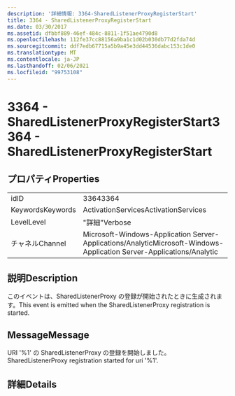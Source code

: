 ```yaml
---
description: '詳細情報: 3364-SharedListenerProxyRegisterStart'
title: 3364 - SharedListenerProxyRegisterStart
ms.date: 03/30/2017
ms.assetid: dfbbf889-46ef-484c-8811-1f51ae4790d8
ms.openlocfilehash: 112fe37cc88156a9ba1c1d02b030db77d2fda74d
ms.sourcegitcommit: ddf7edb67715a5b9a45e3dd44536dabc153c1de0
ms.translationtype: MT
ms.contentlocale: ja-JP
ms.lasthandoff: 02/06/2021
ms.locfileid: "99753108"
---
```

# <a name="3364---sharedlistenerproxyregisterstart"></a><span data-ttu-id="1cbe2-103">3364 - SharedListenerProxyRegisterStart</span><span class="sxs-lookup"><span data-stu-id="1cbe2-103">3364 - SharedListenerProxyRegisterStart</span></span>

## <a name="properties"></a><span data-ttu-id="1cbe2-104">プロパティ</span><span class="sxs-lookup"><span data-stu-id="1cbe2-104">Properties</span></span>  
  
|||  
|-|-|  
|<span data-ttu-id="1cbe2-105">id</span><span class="sxs-lookup"><span data-stu-id="1cbe2-105">ID</span></span>|<span data-ttu-id="1cbe2-106">3364</span><span class="sxs-lookup"><span data-stu-id="1cbe2-106">3364</span></span>|  
|<span data-ttu-id="1cbe2-107">Keywords</span><span class="sxs-lookup"><span data-stu-id="1cbe2-107">Keywords</span></span>|<span data-ttu-id="1cbe2-108">ActivationServices</span><span class="sxs-lookup"><span data-stu-id="1cbe2-108">ActivationServices</span></span>|  
|<span data-ttu-id="1cbe2-109">Level</span><span class="sxs-lookup"><span data-stu-id="1cbe2-109">Level</span></span>|<span data-ttu-id="1cbe2-110">"詳細"</span><span class="sxs-lookup"><span data-stu-id="1cbe2-110">Verbose</span></span>|  
|<span data-ttu-id="1cbe2-111">チャネル</span><span class="sxs-lookup"><span data-stu-id="1cbe2-111">Channel</span></span>|<span data-ttu-id="1cbe2-112">Microsoft-Windows-Application Server-Applications/Analytic</span><span class="sxs-lookup"><span data-stu-id="1cbe2-112">Microsoft-Windows-Application Server-Applications/Analytic</span></span>|  
  
## <a name="description"></a><span data-ttu-id="1cbe2-113">説明</span><span class="sxs-lookup"><span data-stu-id="1cbe2-113">Description</span></span>  

 <span data-ttu-id="1cbe2-114">このイベントは、SharedListenerProxy の登録が開始されたときに生成されます。</span><span class="sxs-lookup"><span data-stu-id="1cbe2-114">This event is emitted when the SharedListenerProxy registration is started.</span></span>  
  
## <a name="message"></a><span data-ttu-id="1cbe2-115">Message</span><span class="sxs-lookup"><span data-stu-id="1cbe2-115">Message</span></span>  

 <span data-ttu-id="1cbe2-116">URI '%1' の SharedListenerProxy の登録を開始しました。</span><span class="sxs-lookup"><span data-stu-id="1cbe2-116">SharedListenerProxy registration started for uri '%1'.</span></span>  
  
## <a name="details"></a><span data-ttu-id="1cbe2-117">詳細</span><span class="sxs-lookup"><span data-stu-id="1cbe2-117">Details</span></span>
